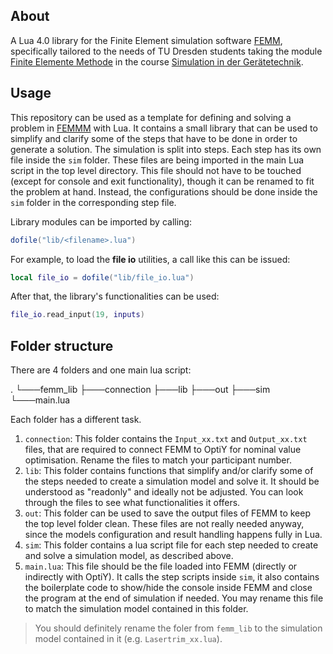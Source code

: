 ## About

A Lua 4.0 library for the Finite Element simulation software [FEMM](https://www.femm.info/wiki/HomePage),
specifically tailored to the needs of TU Dresden students taking the module
[Finite Elemente Methode](https://www.ifte.de/lehre/fem/index.html) in
the course [Simulation in der Gerätetechnik](<https://www.ifte.de/lehre/ET-12_05_07_(Lienig).pdf>).

## Usage

This repository can be used as a template for defining and solving a problem in [FEMMM](https://www.femm.info/wiki/HomePage)
with Lua. It contains a small library that can be used to simplify and clarify some
of the steps that have to be done in order to generate a solution. The simulation is split into steps. Each step
has its own file inside the `sim` folder. These files are being imported in the main Lua script in the top level directory. This
file should not have to be touched (except for console and exit functionality), though it can be renamed to fit the problem at hand.
Instead, the configurations should be done inside the `sim` folder in the corresponding step file.

Library modules can be imported by calling:

```lua
dofile("lib/<filename>.lua")
```

For example, to load the **file io** utilities, a call like this can be issued:

```lua
local file_io = dofile("lib/file_io.lua")
```

After that, the library's functionalities can be used:

```lua
file_io.read_input(19, inputs)
```

## Folder structure

There are 4 folders and one main lua script:

.
└───femm_lib
    ├───connection
    ├───lib
    ├───out
    ├───sim
    └───main.lua

Each folder has a different task.

1. `connection`: This folder contains the `Input_xx.txt` and `Output_xx.txt` files, that are required to connect
FEMM to OptiY for nominal value optimisation. Rename the files to match your participant number.
2. `lib`: This folder contains functions that simplify and/or clarify some of the steps needed to create a simulation model and
solve it. It should be understood as "readonly" and ideally not be adjusted. You can look through the files to see what functionalities
it offers.
3. `out`: This folder can be used to save the output files of FEMM to keep the top level folder clean. These files are not really
needed anyway, since the models configuration and result handling happens fully in Lua.
4. `sim`: This folder contains a lua script file for each step needed to create and solve a simulation model, as described above.
5. `main.lua`: This file should be the file loaded into FEMM (directly or indirectly with OptiY). It calls the step scripts inside `sim`,
it also contains the boilerplate code to show/hide the console inside FEMM and close the program at the end of simulation if needed. You
may rename this file to match the simulation model contained in this folder.

> You should definitely rename the foler from `femm_lib` to the simulation model contained in it (e.g. `Lasertrim_xx.lua`).
